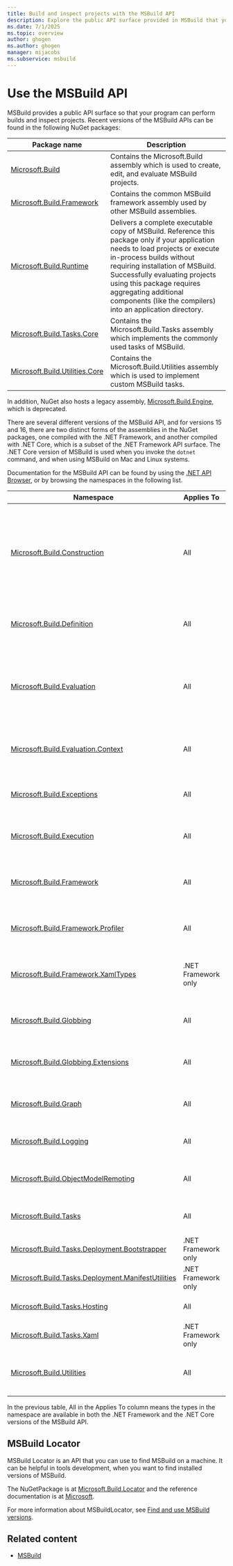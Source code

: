 ```yaml
---
title: Build and inspect projects with the MSBuild API
description: Explore the public API surface provided in MSBuild that you can use to enable your program to perform builds and inspect projects.
ms.date: 7/1/2025
ms.topic: overview
author: ghogen
ms.author: ghogen
manager: mijacobs
ms.subservice: msbuild
---
```

# Use the MSBuild API

MSBuild provides a public API surface so that your program can perform builds and inspect projects. Recent versions of the MSBuild APIs can be found in the following NuGet packages:

| Package name | Description |
| ------------ | ----------- |
| [Microsoft.Build](https://www.nuget.org/packages/Microsoft.Build) | Contains the Microsoft.Build assembly which is used to create, edit, and evaluate MSBuild projects.|
| [Microsoft.Build.Framework](https://www.nuget.org/packages/Microsoft.Build.Framework)| Contains the common MSBuild framework assembly used by other MSBuild assemblies. |
| [Microsoft.Build.Runtime](https://www.nuget.org/packages/Microsoft.Build.Runtime) | Delivers a complete executable copy of MSBuild. Reference this package only if your application needs to load projects or execute in-process builds without requiring installation of MSBuild. Successfully evaluating projects using this package requires aggregating additional components (like the compilers) into an application directory. |
| [Microsoft.Build.Tasks.Core](https://www.nuget.org/packages/Microsoft.Build.Tasks.Core) | Contains the Microsoft.Build.Tasks assembly which implements the commonly used tasks of MSBuild. |
| [Microsoft.Build.Utilities.Core](https://www.nuget.org/packages/Microsoft.Build.Utilities.Core) | Contains the Microsoft.Build.Utilities assembly which is used to implement custom MSBuild tasks. |

In addition, NuGet also hosts a legacy assembly, [Microsoft.Build.Engine](https://www.nuget.org/packages/Microsoft.Build.Engine), which is deprecated.

There are several different versions of the MSBuild API, and for versions 15 and 16, there are two distinct forms of the assemblies in the NuGet packages, one compiled with the .NET Framework, and another compiled with .NET Core, which is a subset of the .NET Framework API surface.  The .NET Core version of MSBuild is used when you invoke the `dotnet` command, and when using MSBuild on Mac and Linux systems.

Documentation for the MSBuild API can be found by using the [.NET API Browser](/dotnet/api), or by browsing the namespaces in the following list.

| Namespace | Applies To | Description |
|-----------| -----------| ----------- |
| [Microsoft.Build.Construction](/dotnet/api/Microsoft.Build.Construction?view=msbuild-16&preserve-view=true) | All |  Contains types that the MSBuild object model uses to construct project roots with unevaluated values. Each project root corresponds to a project or targets file. |
| [Microsoft.Build.Definition](/dotnet/api/Microsoft.Build.Definition?view=msbuild-16&preserve-view=true) | All | Contains the `ProjectOptions` class, which supports project construction. |
| [Microsoft.Build.Evaluation](/dotnet/api/Microsoft.Build.Evaluation?view=msbuild-16&preserve-view=true) | All | Contains types that the MSBuild object model uses to evaluate projects. Each project is associated with one or more project roots. |
| [Microsoft.Build.Evaluation.Context](/dotnet/api/Microsoft.Build.Evaluation.Context?view=msbuild-16&preserve-view=true) | All | Contains the `EvaluationContext` class, used to store evaluation state across calls. |
| [Microsoft.Build.Exceptions](/dotnet/api/Microsoft.Build.Exceptions?view=msbuild-16&preserve-view=true) | All | Contains exception types that may be thrown during the build process. |
| [Microsoft.Build.Execution](/dotnet/api/Microsoft.Build.Execution?view=msbuild-16&preserve-view=true) | All | Contains types that the MSBuild object model uses to build projects. |
| [Microsoft.Build.Framework](/dotnet/api/Microsoft.Build.Framework?view=msbuild-16&preserve-view=true) | All | Contains the types that define how tasks and loggers interact with the MSBuild engine.|
| [Microsoft.Build.Framework.Profiler](/dotnet/api/Microsoft.Build.Framework.Profiler?view=msbuild-16&preserve-view=true) | All | Contains the types that support performance profiling. |
| [Microsoft.Build.Framework.XamlTypes](/dotnet/api/Microsoft.Build.Framework.XamlTypes?view=msbuild-16&preserve-view=true) | .NET Framework only | Contains classes used to represent XAML types parsed from files, rules, and other sources. |
| [Microsoft.Build.Globbing](/dotnet/api/Microsoft.Build.Globbing?view=msbuild-16&preserve-view=true) | All | Contains classes that support wildcard processing. |
| [Microsoft.Build.Globbing.Extensions](/dotnet/api/Microsoft.Build.Globbing.Extensions?view=msbuild-16&preserve-view=true) | All | Contains types that support extensions to wildcard processing. |
| [Microsoft.Build.Graph](/dotnet/api/Microsoft.Build.Graph?view=msbuild-16&preserve-view=true) | All | Contains types that support the `-graph` MSBuild switch. |
| [Microsoft.Build.Logging](/dotnet/api/Microsoft.Build.Logging?view=msbuild-16&preserve-view=true) | All | Contains types used for logging the progress of a build. |
| [Microsoft.Build.ObjectModelRemoting](/dotnet/api/Microsoft.Build.ObjectModelRemoting?view=msbuild-16&preserve-view=true) | All | Contains types that support remoting in MSBuild. |
| [Microsoft.Build.Tasks](/dotnet/api/Microsoft.Build.Tasks?view=msbuild-16&preserve-view=true) | All | Contains the implementation of all tasks shipping with MSBuild. |
| [Microsoft.Build.Tasks.Deployment.Bootstrapper](/dotnet/api/Microsoft.Build.Tasks.Deployment.Bootstrapper?view=msbuild-16&preserve-view=true) | .NET Framework only | Contains classes used internally by MSBuild. |
| [Microsoft.Build.Tasks.Deployment.ManifestUtilities](/dotnet/api/Microsoft.Build.Tasks.Deployment.ManifestUtilities?view=msbuild-16&preserve-view=true) | .NET Framework only | Contains classes that MSBuild uses.|
| [Microsoft.Build.Tasks.Hosting](/dotnet/api/Microsoft.Build.Tasks.Hosting?view=msbuild-16&preserve-view=true) | All | Contains classes used internally by MSBuild. |
| [Microsoft.Build.Tasks.Xaml](/dotnet/api/Microsoft.Build.Tasks.Xaml?view=msbuild-16&preserve-view=true) | .NET Framework only | Contains classes related to XAML build tasks. |
| [Microsoft.Build.Utilities](/dotnet/api/Microsoft.Build.Utilities?view=msbuild-16&preserve-view=true) | All | Contains helper classes that you can use to create your own MSBuild loggers and tasks.|

In the previous table, All in the Applies To column means the types in the namespace are available in both the .NET Framework and the .NET Core versions of the MSBuild API.

## MSBuild Locator

MSBuild Locator is an API that you can use to find MSBuild on a machine. It can be helpful in tools development, when you want to find installed versions of MSBuild.

The NuGetPackage is at [Microsoft.Build.Locator](https://www.nuget.org/packages/Microsoft.Build.Locator/) and the reference documentation is at [Microsoft](/dotnet/api/microsoft.build.locator).

For more information about MSBuildLocator, see [Find and use MSBuild versions](./find-and-use-msbuild-versions.md).

## Related content

- [MSBuild](msbuild.md)
